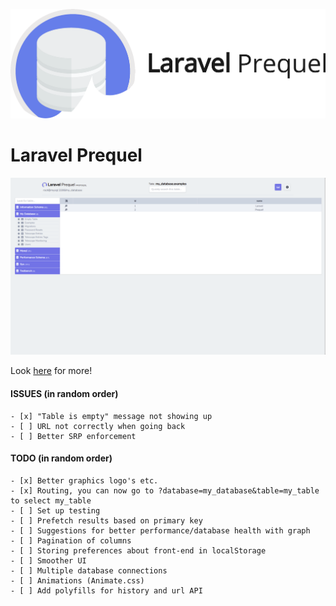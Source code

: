 ![Laravel Prequel](./assets/prequel.png)

# Laravel Prequel

<img src="./assets/prequel_screenshot.png" width="700">

Look <a href="https://protoqol.github.io/Prequel/" target="_blank">here</a> for more!

#### ISSUES (in random order)
    - [x] "Table is empty" message not showing up
    - [ ] URL not correctly when going back 
    - [ ] Better SRP enforcement 

#### TODO (in random order)
    - [x] Better graphics logo's etc.
    - [x] Routing, you can now go to ?database=my_database&table=my_table to select my_table
    - [ ] Set up testing
    - [ ] Prefetch results based on primary key
    - [ ] Suggestions for better performance/database health with graph
    - [ ] Pagination of columns
    - [ ] Storing preferences about front-end in localStorage
    - [ ] Smoother UI
    - [ ] Multiple database connections 
    - [ ] Animations (Animate.css)
    - [ ] Add polyfills for history and url API


